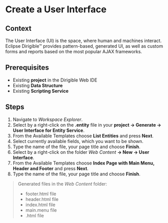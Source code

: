 # Create a User Interface

## Context
The User Interface (UI) is the space, where human and machines interact. Eclipse Dirigible™ provides pattern-based, generated UI, as well as custom forms and reports based on the most popular AJAX frameworks.

## Prerequisites
* Existing **project** in the Dirigible Web IDE
* Existing **Data Structure**
* Existing **Scripting Service**

## Steps
1. Navigate to *Workspace Explorer*. 
2. Select by a right-click on the **.entity** file in your **project -> Generate -> User Interface for Entity Service**.
3. From the Available Templates choose **List Entities** and press **Next**.
4. Select currently available fields, which you want to be shown.
5. Type the name of the file, your page title and choose **Finish**.
6. Select by a right-click on the folder *Web Content* **-> New -> User Interface**.
7. From the Available Templates choose **Index Page with Main Menu, Header and Footer** and press **Next**.
8. Type the name of the file, your page title and choose **Finish**.
> Generated files in the *Web Content* folder: <br/>
> - footer.html file <br/>
> - header.html file <br/>
> - index.html file <br/>
> - main.menu file <br/>
> - .html file
